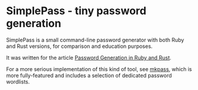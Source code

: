 # SimplePass - tiny password generation

SimplePass is a small command-line password generator with both Ruby and Rust
versions, for comparison and education purposes.

It was written for the article [Password Generation in Ruby and Rust][article].

For a more serious implementation of this kind of tool, see [mkpass][mkpass],
which is more fully-featured and includes a selection of dedicated password
wordlists.


[mkpass]: https://github.com/Freaky/mkpass
[article]: https://hur.st/blog/2018/08-25-password-generation-in-ruby-and-rust/
